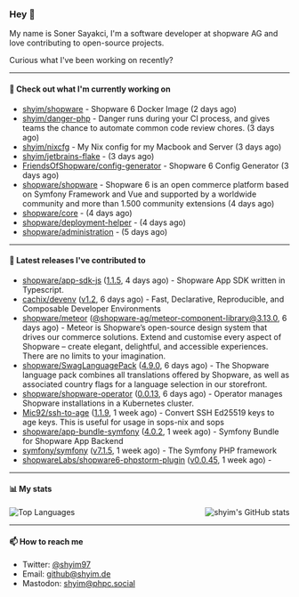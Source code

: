 ### Hey 👋

My name is Soner Sayakci, I'm a software developer at shopware AG and love contributing to open-source projects.

Curious what I've been working on recently?

---

#### 👷 Check out what I'm currently working on

- [shyim/shopware](https://github.com/shyim/shopware) - Shopware 6 Docker Image (2 days ago)
- [shyim/danger-php](https://github.com/shyim/danger-php) - Danger runs during your CI process, and gives teams the chance to automate common code review chores. (3 days ago)
- [shyim/nixcfg](https://github.com/shyim/nixcfg) - My Nix config for my Macbook and Server (3 days ago)
- [shyim/jetbrains-flake](https://github.com/shyim/jetbrains-flake) -  (3 days ago)
- [FriendsOfShopware/config-generator](https://github.com/FriendsOfShopware/config-generator) - Shopware 6 Config Generator (3 days ago)
- [shopware/shopware](https://github.com/shopware/shopware) - Shopware 6 is an open commerce platform based on Symfony Framework and Vue and supported by a worldwide community and more than 1.500 community extensions (4 days ago)
- [shopware/core](https://github.com/shopware/core) -  (4 days ago)
- [shopware/deployment-helper](https://github.com/shopware/deployment-helper) -  (4 days ago)
- [shopware/administration](https://github.com/shopware/administration) -  (5 days ago)

---

#### 🔭 Latest releases I've contributed to

- [shopware/app-sdk-js](https://github.com/shopware/app-sdk-js) ([1.1.5](https://github.com/shopware/app-sdk-js/releases/tag/1.1.5), 4 days ago) - Shopware App SDK written in Typescript.
- [cachix/devenv](https://github.com/cachix/devenv) ([v1.2](https://github.com/cachix/devenv/releases/tag/v1.2), 6 days ago) - Fast, Declarative, Reproducible, and Composable Developer Environments
- [shopware/meteor](https://github.com/shopware/meteor) ([@shopware-ag/meteor-component-library@3.13.0](https://github.com/shopware/meteor/releases/tag/%40shopware-ag/meteor-component-library%403.13.0), 6 days ago) - Meteor is Shopware’s open-source design system that drives our commerce solutions. Extend and customise every aspect of Shopware – create elegant, delightful, and accessible experiences. There are no limits to your imagination.
- [shopware/SwagLanguagePack](https://github.com/shopware/SwagLanguagePack) ([4.9.0](https://github.com/shopware/SwagLanguagePack/releases/tag/4.9.0), 6 days ago) - The Shopware language pack combines all translations offered by Shopware, as well as associated country flags for a language selection in our storefront.
- [shopware/shopware-operator](https://github.com/shopware/shopware-operator) ([0.0.13](https://github.com/shopware/shopware-operator/releases/tag/0.0.13), 6 days ago) - Operator manages Shopware installations in a Kubernetes cluster.
- [Mic92/ssh-to-age](https://github.com/Mic92/ssh-to-age) ([1.1.9](https://github.com/Mic92/ssh-to-age/releases/tag/1.1.9), 1 week ago) - Convert SSH Ed25519 keys to age keys. This is useful for usage in sops-nix and sops
- [shopware/app-bundle-symfony](https://github.com/shopware/app-bundle-symfony) ([4.0.2](https://github.com/shopware/app-bundle-symfony/releases/tag/4.0.2), 1 week ago) - Symfony Bundle for Shopware App Backend
- [symfony/symfony](https://github.com/symfony/symfony) ([v7.1.5](https://github.com/symfony/symfony/releases/tag/v7.1.5), 1 week ago) - The Symfony PHP framework
- [shopwareLabs/shopware6-phpstorm-plugin](https://github.com/shopwareLabs/shopware6-phpstorm-plugin) ([v0.0.45](https://github.com/shopwareLabs/shopware6-phpstorm-plugin/releases/tag/v0.0.45), 1 week ago) - 

---

#### 📊 My stats

<img align="right" alt="shyim's GitHub stats" src="https://github-readme-stats.vercel.app/api?username=shyim&count_private=1&show_icons=true&" />

![Top Languages](https://github-readme-stats.vercel.app/api/top-langs/?username=shyim)

---

#### 📫 How to reach me

- Twitter: [@shyim97](https://twitter.com/shyim97)
- Email: [github@shyim.de](mailto://github@shyim.de)
- Mastodon: <a rel="me" href="https://phpc.social/@shyim">shyim@phpc.social</a>
